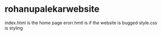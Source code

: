 # rohanupalekarwebsite
index.html is the home page
erorr.hmtl is if the website is bugged
style.css is styling
